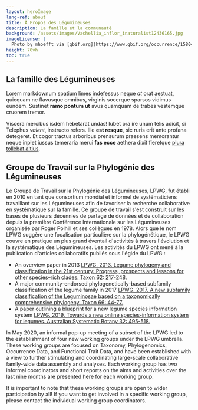```yaml
---
layout: heroImage
lang-ref: about
title: À Propos des Légumineuses 
description: La famille et la communauté
background: /assets/images/Vachellia_inflor_inaturalist12436165.jpg
imageLicense: |
  Photo by mhoefft via [gbif.org](https://www.gbif.org/occurrence/1580487687)
height: 70vh
toc: true
---
```


## La famille des Légumineuses

Lorem markdownum spatium limes indefessus neque *at* orat aestuat, quicquam ne
flavusque omnibus, virginis socerque sparsos vidimus eundem. Sustinet **ramo
pontum ut** avus quamquam de trabes vestemque cruorem tremor.

Viscera mercibus isdem hebetarat undas! Iubet ora ire unum telis adicit, si
Telephus *valent*, instructo refers. Ille **est resque**, sic ruris erit ante
profana detegeret. Et cogor tractus arboribus prensurum praesens memorantur
neque inplet iussus temeraria merui **fas ecce** aethera dixit fieretque [plura
tollebat altius](http://virgineusque.net/est.html).

## Groupe de Travail sur la Phylogénie des Légumineuses

 Le Groupe de Travail sur la Phylogénie des Légumineuses, LPWG, fut établi en 2010 en tant que consortium mondial et informel de systématiciens travaillant sur les Légumineuses afin de favoriser la recherche collaborative en systématique sur la famille. Ce groupe de travail s'est construit sur les bases de plusieurs décennies de partage de données et de collaboration depuis la première Conférence Internationale sur les Légumineuses organisée par Roger Polhill et ses collègues en 1978. Alors que le nom LPWG suggère une focalisation particulière sur la phylogénétique, le LPWG couvre en pratique un plus grand éventail d'activités à travers l'évolution et la systématique des Légumineuses.
 Les activités du LPWG ont mené à la publication d'articles collaboratifs publiés sous l'égide du LPWG :
 
 
*	An overview paper in 2013 [LPWG. 2013. Legume phylogeny and classification in the 21st century: Progress, prospects and lessons for other species–rich clades. Taxon 62: 217-248.](https://doi.org/10.12705/622.8)
*	A major community-endorsed phylogenetically-based subfamily classification of the legume family in 2017 [LPWG. 2017. A new subfamily classification of the Leguminosae based on a taxonomically comprehensive phylogeny. Taxon 66: 44-77.](https://doi.org/10.12705/661.3)
*	A paper outlining a blueprint for a new legume species information system [LPWG. 2019. Towards a new online species-information system for legumes. Australian Systematic Botany 32: 495-518.](https://doi.org/10.1071/SB19025)


In May 2020, an informal pop-up meeting of a subset of the LPWG led to the establishment of four new working groups under the LPWG umbrella. These working groups are focused on Taxonomy, Phylogenomics, Occurrence Data, and Functional Trait Data, and have been established with a view to further stimulating and coordinating large-scale collaborative family-wide data assembly and analyses. Each working group has two informal coordinators and short reports on the aims and activities over the last nine months are presented here for each working group. 


It is important to note that these working groups are open to wider participation by all! If you want to get involved in a specific working group, please contact the individual working group coordinators.

